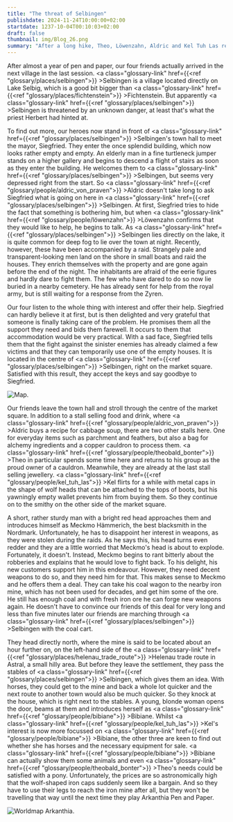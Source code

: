 ```yaml
---
title: "The threat of Selbingen"
publishdate: 2024-11-24T10:00:00+02:00
startdate: 1237-10-04T00:10:03+02:00
draft: false
thumbnail: img/Blog_26.png
summary: "After a long hike, Theo, Löwenzahn, Aldric and Kel Tuh Las reached the small village of Selbingen last time. They are still haunted by the gloomy hints of Father Herbert, who told them about mysterious attacks last time. But what is threatening the village - and can our heroes help? Find out here:"
---
```

After almost a year of pen and paper, our four friends actually arrived in the next village in the last session. <a class="glossary-link" href={{<ref "glossary/places/selbingen">}} >Selbingen</a> is a village located directly on Lake Selbig, which is a good bit bigger than <a class="glossary-link" href={{<ref "glossary/places/fichtenstein">}} >Fichtenstein</a>. But apparently <a class="glossary-link" href={{<ref "glossary/places/selbingen">}} >Selbingen</a> is threatened by an unknown danger, at least that's what the priest Herbert had hinted at. 

To find out more, our heroes now stand in front of <a class="glossary-link" href={{<ref "glossary/places/selbingen">}} >Selbingen</a>'s town hall to meet the mayor, Siegfried. They enter the once splendid building, which now looks rather empty and empty. An elderly man in a fine turtleneck jumper stands on a higher gallery and begins to descend a flight of stairs as soon as they enter the building. He welcomes them to <a class="glossary-link" href={{<ref "glossary/places/selbingen">}} >Selbingen</a>, but seems very depressed right from the start. So <a class="glossary-link" href={{<ref "glossary/people/aldric_von_praven">}} >Aldric</a> doesn't take long to ask Siegfried what is going on here in <a class="glossary-link" href={{<ref "glossary/places/selbingen">}} >Selbingen</a>. At first, Siegfried tries to hide the fact that something is bothering him, but when <a class="glossary-link" href={{<ref "glossary/people/löwenzahn">}} >Löwenzahn</a> confirms that they would like to help, he begins to talk. As <a class="glossary-link" href={{<ref "glossary/places/selbingen">}} >Selbingen</a> lies directly on the lake, it is quite common for deep fog to lie over the town at night. Recently, however, these have been accompanied by a raid. Strangely pale and transparent-looking men land on the shore in small boats and raid the houses. They enrich themselves with the property and are gone again before the end of the night. The inhabitants are afraid of the eerie figures and hardly dare to fight them. The few who have dared to do so now lie buried in a nearby cemetery. He has already sent for help from the royal army, but is still waiting for a response from the Zyren.

Our four listen to the whole thing with interest and offer their help. Siegfried can hardly believe it at first, but is then delighted and very grateful that someone is finally taking care of the problem. He promises them all the support they need and bids them farewell. It occurs to them that accommodation would be very practical. With a sad face, Siegfried tells them that the fight against the sinister enemies has already claimed a few victims and that they can temporarily use one of the empty houses. It is located in the centre of <a class="glossary-link" href={{<ref "glossary/places/selbingen">}} >Selbingen</a>, right on the market square. Satisfied with this result, they accept the keys and say goodbye to Siegfried. 

<div class="img-max center">
  <img class="img-fluid" title="Map Selbingen" alt="Map." src="/img/selbingen.jpg" />
</div>

Our friends leave the town hall and stroll through the centre of the market square. In addition to a stall selling food and drink, where <a class="glossary-link" href={{<ref "glossary/people/aldric_von_praven">}} >Aldric</a> buys a recipe for cabbage soup, there are two other stalls here. One for everyday items such as parchment and feathers, but also a bag for alchemy ingredients and a copper cauldron to process them. <a class="glossary-link" href={{<ref "glossary/people/theobald_bonter">}} >Theo</a> in particular spends some time here and returns to his group as the proud owner of a cauldron. Meanwhile, they are already at the last stall selling jewellery. <a class="glossary-link" href={{<ref "glossary/people/kel_tuh_las">}} >Kel</a> flirts for a while with metal caps in the shape of wolf heads that can be attached to the tops of boots, but his yawningly empty wallet prevents him from buying them. So they continue on to the smithy on the other side of the market square. 

A short, rather sturdy man with a bright red head approaches them and introduces himself as Meckmo Hämmerich, the best blacksmith in the Nordmark. Unfortunately, he has to disappoint her interest in weapons, as they were stolen during the raids. As he says this, his head turns even redder and they are a little worried that Meckmo's head is about to explode. Fortunately, it doesn't. Instead, Meckmo begins to rant bitterly about the robberies and explains that he would love to fight back. To his delight, his new customers support him in this endeavour. However, they need decent weapons to do so, and they need him for that. This makes sense to Meckmo and he offers them a deal. They can take his coal wagon to the nearby iron mine, which has not been used for decades, and get him some of the ore. He still has enough coal and with fresh iron ore he can forge new weapons again. He doesn't have to convince our friends of this deal for very long and less than five minutes later our friends are marching through <a class="glossary-link" href={{<ref "glossary/places/selbingen">}} >Selbingen</a> with the coal cart.

They head directly north, where the mine is said to be located about an hour further on, on the left-hand side of the <a class="glossary-link" href={{<ref "glossary/places/helenau_trade_route">}} >Helenau trade route</a> in Astral, a small hilly area. But before they leave the settlement, they pass the stables of <a class="glossary-link" href={{<ref "glossary/places/selbingen">}} >Selbingen</a>, which gives them an idea. With horses, they could get to the mine and back a whole lot quicker and the next route to another town would also be much quicker. So they knock at the house, which is right next to the stables. A young, blonde woman opens the door, beams at them and introduces herself as <a class="glossary-link" href={{<ref "glossary/people/bibiane">}} >Bibiane</a>. Whilst <a class="glossary-link" href={{<ref "glossary/people/kel_tuh_las">}} >Kel</a>'s interest is now more focussed on <a class="glossary-link" href={{<ref "glossary/people/bibiane">}} >Bibiane</a>, the other three are keen to find out whether she has horses and the necessary equipment for sale. <a class="glossary-link" href={{<ref "glossary/people/bibiane">}} >Bibiane</a> can actually show them some animals and even <a class="glossary-link" href={{<ref "glossary/people/theobald_bonter">}} >Theo</a>'s needs could be satisfied with a pony. Unfortunately, the prices are so astronomically high that the wolf-shaped iron caps suddenly seem like a bargain. And so they have to use their legs to reach the iron mine after all, but they won't be travelling that way until the next time they play Arkanthia Pen and Paper.

<div class="img-max center">
  <img class="img-fluid" title="Worldmap Arkanthia" alt="Worldmap Arkanthia." src="/img/Arkanthia_Full_Map_Selbingen.jpg" />
</div>
